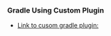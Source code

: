 ### Gradle Using Custom Plugin

- [Link to cusom gradle plugin:](https://jfrog.com/community/open-source)
